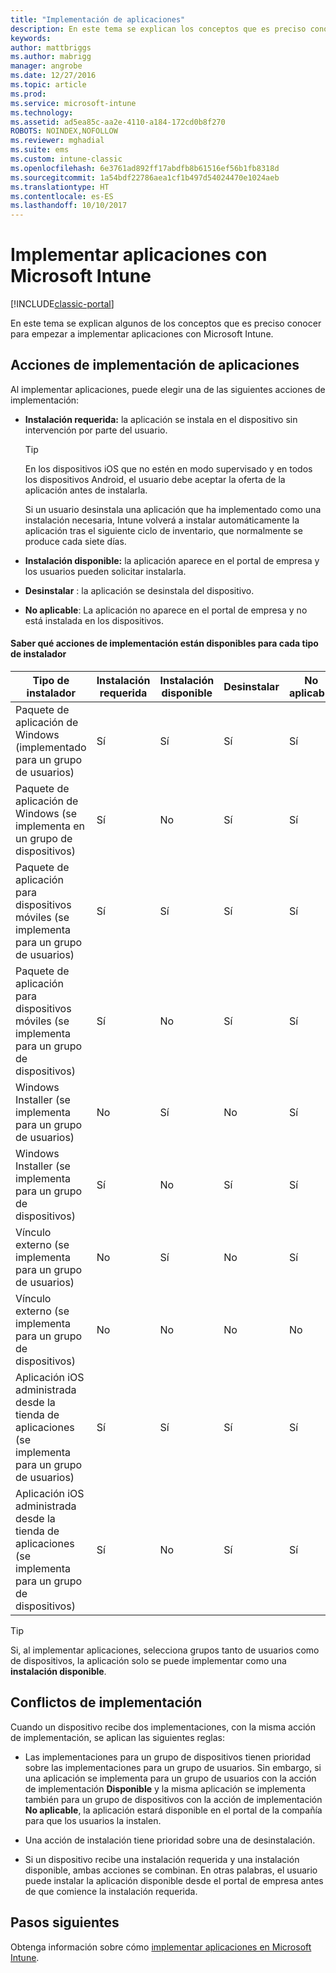```yaml
---
title: "Implementación de aplicaciones"
description: En este tema se explican los conceptos que es preciso conocer para empezar a implementar aplicaciones con Intune.
keywords: 
author: mattbriggs
ms.author: mabrigg
manager: angrobe
ms.date: 12/27/2016
ms.topic: article
ms.prod: 
ms.service: microsoft-intune
ms.technology: 
ms.assetid: ad5ea85c-aa2e-4110-a184-172cd0b8f270
ROBOTS: NOINDEX,NOFOLLOW
ms.reviewer: mghadial
ms.suite: ems
ms.custom: intune-classic
ms.openlocfilehash: 6e3761ad892ff17abdfb8b61516ef56b1fb8318d
ms.sourcegitcommit: 1a54bdf22786aea1cf1b497d54024470e1024aeb
ms.translationtype: HT
ms.contentlocale: es-ES
ms.lasthandoff: 10/10/2017
---
```

# <a name="deploy-apps-with-microsoft-intune"></a>Implementar aplicaciones con Microsoft Intune

[!INCLUDE[classic-portal](../includes/classic-portal.md)]

En este tema se explican algunos de los conceptos que es preciso conocer para empezar a implementar aplicaciones con Microsoft Intune.


## <a name="app-deployment-actions"></a>Acciones de implementación de aplicaciones
Al implementar aplicaciones, puede elegir una de las siguientes acciones de implementación:

-   **Instalación requerida:** la aplicación se instala en el dispositivo sin intervención por parte del usuario.

    > [!TIP]
    > En los dispositivos iOS que no estén en modo supervisado y en todos los dispositivos Android, el usuario debe aceptar la oferta de la aplicación antes de instalarla.
    >
    >  Si un usuario desinstala una aplicación que ha implementado como una instalación necesaria, Intune volverá a instalar automáticamente la aplicación tras el siguiente ciclo de inventario, que normalmente se produce cada siete días.

-   **Instalación disponible:** la aplicación aparece en el portal de empresa y los usuarios pueden solicitar instalarla.

-   **Desinstalar** : la aplicación se desinstala del dispositivo.

-   **No aplicable**: La aplicación no aparece en el portal de empresa y no está instalada en los dispositivos.

#### <a name="understand-which-deployment-actions-are-available-for-each-installer-type"></a>Saber qué acciones de implementación están disponibles para cada tipo de instalador

|Tipo de instalador|Instalación requerida|Instalación disponible|Desinstalar|No aplicable|
|------------------|--------------------|---------------------|-------------|------------------|
|Paquete de aplicación de Windows (implementado para un grupo de usuarios)|Sí|Sí|Sí|Sí|
|Paquete de aplicación de Windows (se implementa en un grupo de dispositivos)|Sí|No|Sí|Sí|
|Paquete de aplicación para dispositivos móviles (se implementa para un grupo de usuarios)|Sí|Sí|Sí|Sí|
|Paquete de aplicación para dispositivos móviles (se implementa para un grupo de dispositivos)|Sí|No|Sí|Sí|
|Windows Installer (se implementa para un grupo de usuarios)|No|Sí|No|Sí|
|Windows Installer (se implementa para un grupo de dispositivos)|Sí|No|Sí|Sí|
|Vínculo externo (se implementa para un grupo de usuarios)|No|Sí|No|Sí|
|Vínculo externo (se implementa para un grupo de dispositivos)|No|No|No|No|
|Aplicación iOS administrada desde la tienda de aplicaciones (se implementa para un grupo de usuarios)|Sí|Sí|Sí|Sí|
|Aplicación iOS administrada desde la tienda de aplicaciones (se implementa para un grupo de dispositivos)|Sí|No|Sí|Sí|
> [!TIP]
> Si, al implementar aplicaciones, selecciona grupos tanto de usuarios como de dispositivos, la aplicación solo se puede implementar como una **instalación disponible**.

## <a name="deployment-conflicts"></a>Conflictos de implementación
Cuando un dispositivo recibe dos implementaciones, con la misma acción de implementación, se aplican las siguientes reglas:

-   Las implementaciones para un grupo de dispositivos tienen prioridad sobre las implementaciones para un grupo de usuarios. Sin embargo, si una aplicación se implementa para un grupo de usuarios con la acción de implementación **Disponible** y la misma aplicación se implementa también para un grupo de dispositivos con la acción de implementación **No aplicable**, la aplicación estará disponible en el portal de la compañía para que los usuarios la instalen.

-   Una acción de instalación tiene prioridad sobre una de desinstalación.

-   Si un dispositivo recibe una instalación requerida y una instalación disponible, ambas acciones se combinan. En otras palabras, el usuario puede instalar la aplicación disponible desde el portal de empresa antes de que comience la instalación requerida.


## <a name="next-steps"></a>Pasos siguientes

Obtenga información sobre cómo [implementar aplicaciones en Microsoft Intune](deploy-apps-in-microsoft-intune.md).
